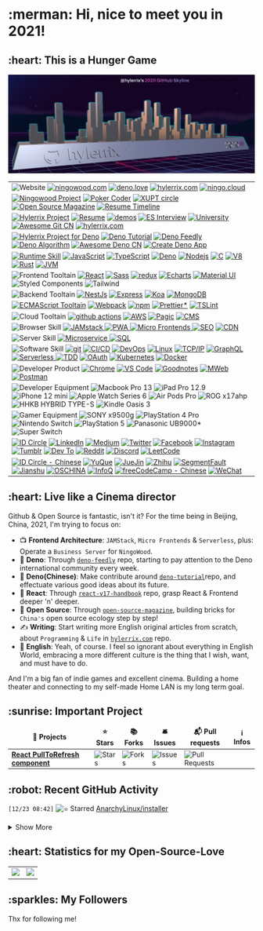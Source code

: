 <h1>:merman: Hi, nice to meet you in 2021!</h1>

<h2>:heart: This is a Hunger Game</h2>

![](./assets/hylerrix-github-review-2020.png)

<table cellspacing="0" cellpadding="0" style="border: none;">
  <tr>
    <td>
      <img alt="Website" src="https://img.shields.io/badge/-👉%20%20%20Website(under%20construction)-000?" />
      <a href="http://ningowood.com"><img alt="ningowood.com" src="https://img.shields.io/badge/-🧬%20ningowood.com-000?" /></a>
      <a href="http://deno.love"><img alt="deno.love" src="https://img.shields.io/badge/-🧬deno.love-000?" /></a>
      <a href="http://hylerrix.com"><img alt="hylerrix.com" src="https://img.shields.io/badge/-🧬%20hylerrix.com-000?" /></a>
      <a href="http://ningo.cloud"><img alt="ningo.cloud" src="https://img.shields.io/badge/-🧬%20ningo.cloud-000?" /></a>
    </td>
  </tr>
  <tr>
    <td>
      <a href="http://github.com/ningowood"><img alt="Ningowood Project" src="https://img.shields.io/badge/-👉%20%20%20Ningowood%20Project-000?" /></a>
      <!-- <a href="https://github.com/ningowood.com"><img alt="ningowood.com" src="https://img.shields.io/badge/-🧬%20ningowood.com-000?" /></a> -->
      <a href="https://github.com/ningowood/poker-coder"><img alt="Poker Coder" src="https://img.shields.io/badge/-🧬%20poker%20coder-000?" /></a>
      <a href="https://github.com/ningowood/xiyoucircle"><img alt="XUPT circle" src="https://img.shields.io/badge/-🧬%20xiyoucircle-000?" /></a>
      <a href="https://github.com/ningowood/open-source-magazine"><img alt="Open Source Magazine" src="https://img.shields.io/badge/-🧬%20open%20source%20magezine-000?" /></a>
      <a href=""><img alt="Resume Timeline" src="https://img.shields.io/badge/-🧬%20resume%20timeline*-000?" /></a>
    </td>
  </tr>
  <tr>
    <td>
      <a href=""><img alt="Hylerrix Project" src="https://img.shields.io/badge/-👉%20%20%20Hylerrix%20Project-000?" /></a>
      <a href=""><img alt="Resume" src="https://img.shields.io/badge/-🧬%20resume-000?" href="https://github.com/hylerrix/resume" /></a>
      <a href="https://github.com/hylerrix/demos"><img alt="demos" src="https://img.shields.io/badge/-🧬%20demos-000?" /></a>
      <a href="https://github.com/hylerrix/es-interview"><img alt="ES Interview" src="https://img.shields.io/badge/-🧬%20es%20interview-000?" /></a>
      <a href="https://github.com/hylerrix/university"><img alt="University" src="https://img.shields.io/badge/-🧬%20university-000?" /></a>
      <a href=""><img alt="Awesome Git CN" src="https://img.shields.io/badge/-🧬%20awesome%20git%20cn-000?" href="https://github.com/hylerrix/awesome-git-cn" /></a>
      <a href=""><img alt="hylerrix.com" src="https://img.shields.io/badge/-🧬%20hylerrix.com*-000?" href="https://github.com/hylerrix/hylerrix.com" /></a>
      <!-- <a href=""><img alt="React v17 handbook" src="https://img.shields.io/badge/-🧬%20reactv17handbook-000?" href="https://github.com/hylerrix/react-v17-handbook" /></a> -->
    </td>
  </tr>
  <tr>
    <td>
      <a href="https://github.com/hylerrix/awesome-deno-cn"><img alt="Hylerrix Project for Deno" src="https://img.shields.io/badge/-👉%20%20%20Hylerrix%20Project%20Deno-000?" /></a>
      <a href="https://github.com/hylerrix/deno-tutorial"><img alt="Deno Tutorial" src="https://img.shields.io/badge/-🧬%20deno%20tutorial-000?" /></a>
      <a href="https://github.com/hylerrix/deno-feedly"><img alt="Deno Feedly" src="https://img.shields.io/badge/-🧬%20deno%20feedly-000?" /></a>
      <a href="https://github.com/hylerrix/deno-algorithm"><img alt="Deno Algorithm" src="https://img.shields.io/badge/-🧬%20deno%20algorithm-000?" /></a>
      <a href=""><img alt="Awesome Deno CN" src="https://img.shields.io/badge/-🧬%20awesome%20deno%20cn-000?" href="https://github.com/hylerrix/awesome-deno-cn" /></a>
      <a href=""><img alt="Create Deno App" src="https://img.shields.io/badge/-🧬%20create%20deno%20app*-000?" href="https://github.com/hylerrix/deno-app-starter" /></a>
    </td>
  </tr>
  <tr>
    <td>
      <a href=""><img alt="Runtime Skill" src="https://img.shields.io/badge/-👉%20%20%20Runtime%20Skill-000?" /></a>
      <a href=""><img alt="JavaScript" src="https://img.shields.io/badge/-JavaScript-000?&logo=JavaScript&logoColor=ddc508" /></a>
      <a href=""><img alt="TypeScript" src="https://img.shields.io/badge/-TypeScript-007ACC?style=flat-square&logo=typescript&logoColor=white" /></a>
      <a href=""><img alt="Deno" src="https://img.shields.io/badge/-Deno-43853d?style=flat-square&logo=Deno&logoColor=white" /></a>
      <a href=""><img alt="Nodejs" src="https://img.shields.io/badge/-Nodejs-43853d?style=flat-square&logo=Node.js&logoColor=white" /></a>
      <a href=""><img alt="C" src="https://img.shields.io/badge/-C-000?&logo=C" /></a>
      <a href=""><img alt="V8" src="https://img.shields.io/badge/-V8*-000?&logo=v8" /></a>
      <a href=""><img alt="Rust" src="https://img.shields.io/badge/-Rust*-000?&logo=rust" /></a>
      <a href=""><img alt="JVM" src="https://img.shields.io/badge/-JVM*-000?&logo=java" /></a>
    </td>
  </tr>
  <tr>
    <td>
      <img alt="Frontend Tooltain" src="https://img.shields.io/badge/-👉%20%20%20Frontend%20Tooltain-000?" />
      <a href=""><img alt="React" src="https://img.shields.io/badge/-React-45b8d8?style=flat-square&logo=react&logoColor=white" /></a>
      <a href=""><img alt="Sass" src="https://img.shields.io/badge/-Sass-CC6699?style=flat-square&logo=sass&logoColor=white" /></a>
      <a href=""><img alt="redux" src="https://img.shields.io/badge/-Redux-764ABC?style=flat-square&logo=redux&logoColor=white" /></a>
      <a href=""><img alt="Echarts" src="https://img.shields.io/badge/-Echarts-F9A03C?style=flat-square&logo=echarts&logoColor=white" /></a>
      <a href=""><img alt="Material UI" src="https://img.shields.io/badge/-Material%20UI-E34F26?style=flat-square&logo=material&logoColor=white" /></a>
      <img alt="Styled Components" src="https://img.shields.io/badge/-Styled%20Components*-db7092?style=flat-square&logo=styled-components&logoColor=white" />
      <img alt="Tailwind" src="https://img.shields.io/badge/-Tailwind*-db7092?style=flat-square&logo=styled-components&logoColor=white" />
    </td>
  </tr>
  <tr>
    <td>
      <img alt="Backend Tooltain" src="https://img.shields.io/badge/-👉%20%20%20Backend%20Tooltain-000?" />
      <a href=""><img alt="NestJs" src="https://img.shields.io/badge/-NestJs-ea2845?style=flat-square&logo=nestjs&logoColor=white" /></a>
      <a href=""><img alt="Express" src="https://img.shields.io/badge/-Express-ea2845?style=flat-square&logo=express&logoColor=white" /></a>
      <a href=""><img alt="Koa" src="https://img.shields.io/badge/-Koa-ea2845?style=flat-square&logo=koa&logoColor=white" /></a>
      <a href=""><img alt="MongoDB" src="https://img.shields.io/badge/-MongoDB-13aa52?style=flat-square&logo=mongodb&logoColor=white" /></a>
    </td>
  </tr>
  <tr>
    <td>
      <a href=""><img alt="ECMAScript Tooltain" src="https://img.shields.io/badge/-👉%20ECMAScript%20Tooltain-000?" /></a>
      <a href=""><img alt="Webpack" src="https://img.shields.io/badge/-Webpack-8DD6F9?style=flat-square&logo=webpack&logoColor=white" /></a>
      <a href=""><img alt="npm" src="https://img.shields.io/badge/-NPM-CB3837?style=flat-square&logo=npm&logoColor=white" /></a>
      <a href=""><img alt="Prettier*" src="https://img.shields.io/badge/-Prettier-F7B93E?style=flat-square&logo=prettier&logoColor=white" /></a>
      <a href=""><img alt="TSLint" src="https://img.shields.io/badge/-TSLint-F7B93E?style=flat-square&logo=prettier&logoColor=white" /></a>
    </td>
  </tr>
  <tr>
    <td>
      <img alt="Cloud Tooltain" src="https://img.shields.io/badge/-👉%20%20%20Cloud%20Tooltain-000?" />
      <a href=""><img alt="github actions" src="https://img.shields.io/badge/-Github%20Actions-2088FF?style=flat-square&logo=github-actions&logoColor=white" /></a>
      <a href=""><img alt="AWS" src="https://img.shields.io/badge/-AWS*-000?&logo=Amazon-AWS&logoColor=fff" /></a>
      <a href=""><img alt="Pagic" src="https://img.shields.io/badge/-Pagic-000?&logo=Amazon-AWS&logoColor=fff" /></a>
      <a href=""><img alt="CMS" src="https://img.shields.io/badge/-CMS*-000?&logo=Amazon-AWS&logoColor=fff" /></a>
    </td>
  </tr>
  <tr>
    <td>
      <img alt="Browser Skill" src="https://img.shields.io/badge/-👉%20%20%20Browser%20Skill-000?" />
      <a href=""><img alt="JAMstack" src="https://img.shields.io/badge/-JAMstack*-db7092?style=flat-square&logo=styled-components&logoColor=white" />
      <a href=""><img alt="PWA" src="https://img.shields.io/badge/-PWA*-db7092?style=flat-square&logo=styled-components&logoColor=white" />
      <a href=""><img alt="Micro Frontends" src="https://img.shields.io/badge/-Micro%20Frontends*-db7092?style=flat-square&logo=styled-components&logoColor=white" />
      <a href=""><img alt="SEO" src="https://img.shields.io/badge/-SEO*-2088FF?style=flat-square&logo=github-actions&logoColor=white" /></a>
      <a href=""><img alt="CDN" src="https://img.shields.io/badge/-CDN*-2088FF?style=flat-square&logo=github-actions&logoColor=white" /></a>
    </td>
  </tr>
  <tr>
    <td>
      <img alt="Server Skill" src="https://img.shields.io/badge/-👉%20%20%20Server%20Skill-000?" /></a>
      <a href=""><img alt="Microservice" src="https://img.shields.io/badge/-Microservice*-db7092?style=flat-square&logo=styled-components&logoColor=white" />
      <a href=""><img alt="SQL" src="https://img.shields.io/badge/-SQL*-db7092?style=flat-square&logo=styled-components&logoColor=white" />
    </td>
  </tr>
  <!-- <tr>
    <td>
      <img alt="Mobile Skill" src="https://img.shields.io/badge/-👉%20%20%20Mobile%20Framework%20Skill-000?" />
      <a href=""><img alt="Swift" src="https://img.shields.io/badge/-Swift*-db7092?style=flat-square&logo=styled-components&logoColor=white" />
      <a href=""><img alt="React Native" src="https://img.shields.io/badge/-👉%20React%20Native*-000?" /></a>
      <a href=""><img alt="Flutter" src="https://img.shields.io/badge/-Flutter*-db7092?style=flat-square&logo=styled-components&logoColor=white" />
    </td>
  </tr> -->
  <tr>
    <td>
      <img alt="Software Skill" src="https://img.shields.io/badge/-👉%20%20%20Software%20Skill-000?" />
      <a href=""><img alt="git" src="https://img.shields.io/badge/-Git-F05032?style=flat-square&logo=git&logoColor=white" /></a>
      <a href=""><img alt="CI/CD" src="https://img.shields.io/badge/-CI%2FCD-000?&logo=CircleCI&logoColor=fff" /></a>
      <a href=""><img alt="DevOps" src="https://img.shields.io/badge/-DevOps-000?&logo=CircleCI&logoColor=fff" /></a>
      <a href=""><img alt="Linux" src="https://img.shields.io/badge/-Linux-000?&logo=Linux&logoColor=FCC624" /></a>
      <a href=""><img alt="TCP/IP" src="https://img.shields.io/badge/-TCP%2FIP-000?&logo=Cisco" /></a>
      <a href=""><img alt="GraphQL" src="https://img.shields.io/badge/-GraphQL-E10098?style=flat-square&logo=graphql&logoColor=white" /></a>
      <a href=""><img alt="Serverless" src="https://img.shields.io/badge/-Serverless*-db7092?style=flat-square&logo=styled-components&logoColor=white" />
      <a href=""><img alt="TDD" src="https://img.shields.io/badge/-TDD*-db7092?style=flat-square&logo=styled-components&logoColor=white"/></a>
      <a href=""><img alt="OAuth" src="https://img.shields.io/badge/-OAuth*-2088FF?style=flat-square&logo=github-actions&logoColor=white" /></a>
      <a href=""><img alt="Kubernetes" src="https://img.shields.io/badge/-Kubernetes*-2088FF?style=flat-square&logo=github-actions&logoColor=white" /></a>
      <a href=""><img alt="Docker" src="https://img.shields.io/badge/-Docker*-46a2f1?style=flat-square&logo=docker&logoColor=white" /></a>
    </td>
  </tr>
  <tr>
    <td>
      <img alt="Developer Product" src="https://img.shields.io/badge/-👉%20%20%20Developer%20Product-000?" />
      <a href=""><img alt="Chrome" src="https://img.shields.io/badge/-Chrome-F7B93E?style=flat-square&logo=chrome&logoColor=white" /></a>
      <a href=""><img alt="VS Code" src="https://img.shields.io/badge/-VS%20Code-F7B93E?style=flat-square&logo=vs-code&logoColor=white" /></a>
      <a href=""><img alt="Goodnotes" src="https://img.shields.io/badge/-Goodnotes-F7B93E?style=flat-square&logo=goodnotes&logoColor=white" /></a>
      <a href=""><img alt="MWeb" src="https://img.shields.io/badge/-MWeb-F7B93E?style=flat-square&logo=mweb&logoColor=white" /></a>
      <a href=""><img alt="Postman" src="https://img.shields.io/badge/-Postman-F7B93E?style=flat-square&logo=postman&logoColor=white" /></a>
    </td>
  </tr>
  <tr>
    <td>
      <img alt="Developer Equipment" src="https://img.shields.io/badge/-👉%20%20%20Developer%20Equipment-000?" />
      <img alt="Macbook Pro 13" src="https://img.shields.io/badge/-Macbook%20Pro%2013-F7B93E?style=flat-square&logo=mac&logoColor=white" />
      <img alt="iPad Pro 12.9" src="https://img.shields.io/badge/-iPad%20Pro%2012.9-F7B93E?style=flat-square&logo=mac&logoColor=white" />
      <img alt="iPhone 12 mini" src="https://img.shields.io/badge/-iPhone%2012%20mini-F7B93E?style=flat-square&logo=mac&logoColor=white" />
      <img alt="Apple Watch Series 6" src="https://img.shields.io/badge/-Apple%20Watch%20Series%206%20-F7B93E?style=flat-square&logo=mac&logoColor=white" />
      <img alt="Air Pods Pro" src="https://img.shields.io/badge/-Air%20Pods%20Pro%20-F7B93E?style=flat-square&logo=mac&logoColor=white" />
      <img alt="ROG x17ahp" src="https://img.shields.io/badge/-ROG%20x17ahp-F7B93E?style=flat-square&logo=mac&logoColor=white" />
      <img alt="HHKB HYBRID TYPE-S" src="https://img.shields.io/badge/-HHKB%20HYBRID%20TYPE%20S-F7B93E?style=flat-square&logo=mac&logoColor=white" />
      <img alt="Kindle Oasis 3" src="https://img.shields.io/badge/-Kindle%20Oasis%203%20-F7B93E?style=flat-square&logo=kindle&logoColor=white" />
    </td>
  </tr>
  <tr>
    <td>
      <img alt="Gamer Equipment" src="https://img.shields.io/badge/-👉%20%20%20Gamer%20Equipment-000?" />
      <img alt="SONY x9500g" src="https://img.shields.io/badge/-SONY%20x9500g%20-F7B93E?style=flat-square&logo=kindle&logoColor=white" />
      <img alt="PlayStation 4 Pro" src="https://img.shields.io/badge/-PlayStation%204%20Pro%20-F7B93E?style=flat-square&logo=kindle&logoColor=white" />
      <img alt="Nintendo Switch" src="https://img.shields.io/badge/-Nintendo%20Switch%20-F7B93E?style=flat-square&logo=kindle&logoColor=white" />
      <img alt="PlayStation 5" src="https://img.shields.io/badge/-PlayStation%205*%20-F7B93E?style=flat-square&logo=kindle&logoColor=white" />
      <img alt="Panasonic UB9000*" src="https://img.shields.io/badge/-Panasonic%20UB9000*%20-F7B93E?style=flat-square&logo=kindle&logoColor=white" />
      <img alt="Super Switch" src="https://img.shields.io/badge/-Super%20Switch*%20-F7B93E?style=flat-square&logo=kindle&logoColor=white" />
    </td>
  </tr>
  <tr>
    <td>
      <a href=""><img alt="ID Circle" src="https://img.shields.io/badge/-👉%20%20%20ID%20Circle-000?" href="https://github.com/hylerrix" /></a>
      <a href=""><img alt="LinkedIn" src="https://img.shields.io/badge/-🧬%20LinkedIn-000?" href="https://github.com/hylerrix" /></a>
      <a href=""><img alt="Medium" src="https://img.shields.io/badge/-🧬%20Medium-000?" href="https://github.com/hylerrix" /></a>
      <a href=""><img alt="Twitter" src="https://img.shields.io/badge/-🧬%20Twitter-000?" /></a>
      <a href=""><img alt="Facebook" src="https://img.shields.io/badge/-🧬%20Facebook-000?" /></a>
      <a href="https://www.instagram.com/hylerrrix"><img alt="Instagram" src="https://img.shields.io/badge/-🧬%20Instagram-000?" /></a>
      <a href="https://www.tumblr.com/blog/hylerrix"><img alt="Tumblr" src="https://img.shields.io/badge/-🧬%20Tumblr-000?" /></a>
      <a href=""><img alt="Dev To" src="https://img.shields.io/badge/-🧬%20Dev%20To-000?" /></a>
      <a href=""><img alt="Reddit" src="https://img.shields.io/badge/-🧬%20Reddit-000?" /></a>
      <a href=""><img alt="Discord" src="https://img.shields.io/badge/-🧬%20Discord-000?" /></a>
      <a href=""><img alt="LeetCode" src="https://img.shields.io/badge/-%20LeetCode-000?" /></a>
    </td>
  </tr>
  <tr>
    <td>
      <a href=""><img alt="ID Circle - Chinese" src="https://img.shields.io/badge/-👉%20%20%20ID%20Circle%20Chinese-000?" /></a>
      <a href=""><img alt="YuQue" src="https://img.shields.io/badge/-🧬%20YuQue-000?" /></a>
      <a href=""><img alt="JueJin" src="https://img.shields.io/badge/-🧬%20JueJin-000?" /></a>
      <a href=""><img alt="Zhihu" src="https://img.shields.io/badge/-🧬%20Zhihu-000?" /></a>
      <a href=""><img alt="SegmentFault" src="https://img.shields.io/badge/-🧬%20SegmentFault-000?" /></a>
      <a href=""><img alt="Jianshu" src="https://img.shields.io/badge/-🧬%20Jianshu-000?" /></a>
      <a href="https://my.oschina.net/hylerrix"><img alt="OSCHINA" src="https://img.shields.io/badge/-🧬%20OSCHINA-000?" /></a>
      <a href="https://www.infoq.cn/u/hylerrix"><img alt="InfoQ" src="https://img.shields.io/badge/-🧬%20InfoQ-000?" /></a>
      <a href="https://chinese.freecodecamp.org/news/author/hylerrix/"><img alt="freeCodeCamp - Chinese" src="https://img.shields.io/badge/-%20freeCodeCamp%20Chinese-000?" /></a>
      <a href=""><img alt="WeChat" src="https://img.shields.io/badge/-🧬%20WeChat-000?" /></a>
    </td>
  </tr>
</table>

<h2>:heart: Live like a Cinema director</h2>

<!-- Music Now I listening to, or just "Prey for Me" -->

Github & Open Source is fantastic, isn't it? For the time being in Beijing, China, 2021, I'm trying to focus on:

* :tv: **Frontend Architecture**: `JAMStack`, `Micro Frontends` & `Serverless`, plus: Operate a `Business Server` for `NingoWood`.
* :sauropod: **Deno**: Through [`deno-feedly`](https://github.com/hylerrix/deno-feedly) repo, starting to pay attention to the Deno international community every week.
* :space_invader: **Deno(Chinese)**: Make contribute around [`deno-tutorial`](https://github.com/hylerrix/deno-tutorial)repo, and effectuate various good ideas about its future.
* :clown_face: **React**: Through [`react-v17-handbook`](https://github.com/hylerrix/react-v17-handbook) repo, grasp React & Frontend deeper 'n' deeper.
* :open_book: **Open Source**: Through [`open-source-magazine`](https://github.com/ningowood/open-source-magazine), building bricks for `China's` open source ecology step by step!
* :writing_hand: **Writing**: Start writing more English original articles from scratch, about `Programming` & `Life` in [`hylerrix.com`](https://github.com/hylerrix/hylerrix.com) repo.
* :art: **English**: Yeah, of course. I feel so ignorant about everything in English World, embracing a more different culture is the thing that I wish, want, and must have to do.

And I'm a big fan of indie games and excellent cinema. Building a home theater and connecting to my self-made Home LAN is my long term goal.

<h2>:sunrise: Important Project</h2>

<table cellspacing="0" cellpadding="0" style="border: none;">
  <thead align="center">
    <tr border: none;>
      <td><b>🎁 Projects</b></td>
      <td><b>⭐ Stars</b></td>
      <td><b>📚 Forks</b></td>
      <td><b>🛎 Issues</b></td>
      <td><b>📬 Pull requests</b></td>
      <td><b>ℹ️ Infos</b></td>
    </tr>
  </thead>
  <tbody>
    <tr>
      <td><a href="https://github.com/thmsgbrt/react-simple-pull-to-refresh"><b>React PullToRefresh component</b></a></td>
      <td><img alt="Stars" src="https://img.shields.io/github/stars/thmsgbrt/react-simple-pull-to-refresh?style=flat-square&labelColor=343b41"/></td>
      <td><img alt="Forks" src="https://img.shields.io/github/forks/thmsgbrt/react-simple-pull-to-refresh?style=flat-square&labelColor=343b41"/></td>
      <td><img alt="Issues" src="https://img.shields.io/github/issues/thmsgbrt/react-simple-pull-to-refresh?style=flat-square&labelColor=343b41"/></td>
      <td><img alt="Pull Requests" src="https://img.shields.io/github/issues-pr/thmsgbrt/react-simple-pull-to-refresh?style=flat-square&labelColor=343b41"/></td>
      <td></td>
    </tr>
  </tbody>
</table>

<h2>:robot: Recent GitHub Activity</h2>

<!--START_SECTION:activity-->

`[12/23 08:42]` <img alt="⭐" src="https://github.com/cheesits456/github-activity-readme/raw/master/icons/star.png" align="top" height="18"> Starred [AnarchyLinux/installer](https://github.com/AnarchyLinux/installer) 

<details><summary>Show More</summary>

`[12/20 18:13]` <img alt="🗣" src="https://github.com/cheesits456/github-activity-readme/raw/master/icons/comment.png" align="top" height="18"> Commented on [`#9`](https://github.com//cheesits456/discord-ssh-bot/issues/9 'Can´t read property') in [cheesits456/discord-ssh-bot](https://github.com/cheesits456/discord-ssh-bot)
</details>

<!--END_SECTION:activity-->

<h2>:heart: Statistics for my Open-Source-Love</h2>

<table cellspacing="0" cellpadding="0" style="border: none;">
  <tr>
    <td>
      <a href=""><img height="128px" src="https://github-readme-stats.vercel.app/api?username=hylerrix&hide_title=true&hide_border=true&show_icons=true&count_private=true&line_height=21&text_color=000&icon_color=000&bg_color=0,ea6161,ffc64d,fffc4d,52fa5a&theme=graywhite" /></a>
    </td>
    <td>
      <a href=""><img height="128px" src="https://github-readme-stats.vercel.app/api/top-langs/?username=hylerrix&hide=html&hide_title=true&hide_border=true&layout=compact&langs_count=7&exclude_repo=comp426,Redventures-Movie-Quotes&text_color=000&icon_color=fff&bg_color=0,52fa5a,4dfcff,c64dff&theme=graywhite" /></a>
    </td>
  </tr>
</table>

<!-- <h2>:robot: My latest posts</h2>

Need to think the center writing platform and make a robot for this.

<ul>
  <li><a href="https://medium.com/better-programming/how-you-should-structure-your-react-applications-e7dd32375a98"><b><img src="https://emojipedia-us.s3.dualstack.us-west-1.amazonaws.com/thumbs/240/apple/237/gear_2699.png" width="20" alt="new" /> How You Should Structure Your React Applications</b></a><br/><i>A matter of taste, sure, but here is an approach that scales.</i></li>
</ul> -->

<h2>:sparkles: My Followers</h2>

Thx for following me!

<!--START_SECTION:top-followers-->

<!--END_SECTION:top-followers-->
